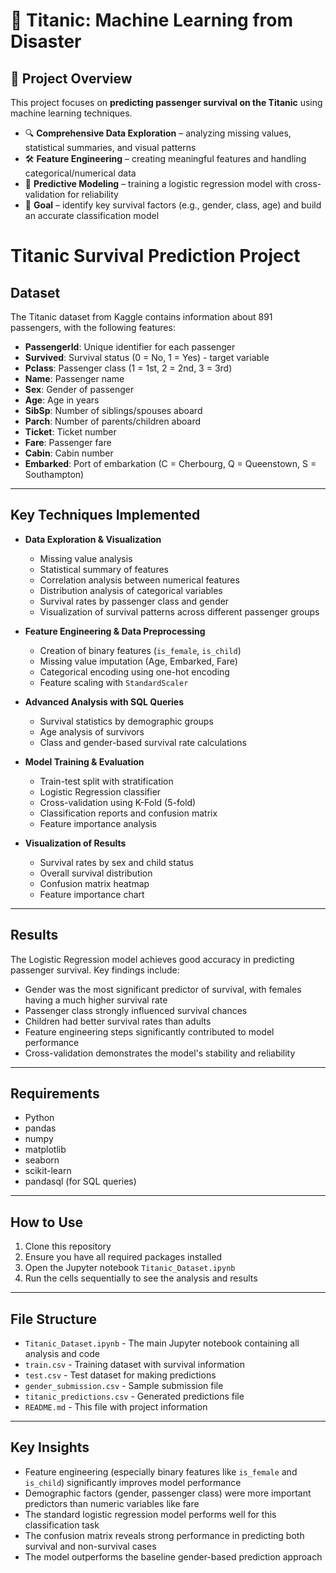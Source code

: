 # 🚢 Titanic: Machine Learning from Disaster  

## 📌 Project Overview  
This project focuses on **predicting passenger survival on the Titanic** using machine learning techniques.  

- 🔍 **Comprehensive Data Exploration** – analyzing missing values, statistical summaries, and visual patterns  
- 🛠 **Feature Engineering** – creating meaningful features and handling categorical/numerical data  
- 🤖 **Predictive Modeling** – training a logistic regression model with cross-validation for reliability  
- 🎯 **Goal** – identify key survival factors (e.g., gender, class, age) and build an accurate classification model  


# Titanic Survival Prediction Project

## Dataset
The Titanic dataset from Kaggle contains information about 891 passengers, with the following features:

- **PassengerId**: Unique identifier for each passenger  
- **Survived**: Survival status (0 = No, 1 = Yes) - target variable  
- **Pclass**: Passenger class (1 = 1st, 2 = 2nd, 3 = 3rd)  
- **Name**: Passenger name  
- **Sex**: Gender of passenger  
- **Age**: Age in years  
- **SibSp**: Number of siblings/spouses aboard  
- **Parch**: Number of parents/children aboard  
- **Ticket**: Ticket number  
- **Fare**: Passenger fare  
- **Cabin**: Cabin number  
- **Embarked**: Port of embarkation (C = Cherbourg, Q = Queenstown, S = Southampton)  

---

## Key Techniques Implemented

- **Data Exploration & Visualization**
  - Missing value analysis  
  - Statistical summary of features  
  - Correlation analysis between numerical features  
  - Distribution analysis of categorical variables  
  - Survival rates by passenger class and gender  
  - Visualization of survival patterns across different passenger groups  

- **Feature Engineering & Data Preprocessing**
  - Creation of binary features (`is_female`, `is_child`)  
  - Missing value imputation (Age, Embarked, Fare)  
  - Categorical encoding using one-hot encoding  
  - Feature scaling with `StandardScaler`  

- **Advanced Analysis with SQL Queries**
  - Survival statistics by demographic groups  
  - Age analysis of survivors  
  - Class and gender-based survival rate calculations  

- **Model Training & Evaluation**
  - Train-test split with stratification  
  - Logistic Regression classifier  
  - Cross-validation using K-Fold (5-fold)  
  - Classification reports and confusion matrix  
  - Feature importance analysis  

- **Visualization of Results**
  - Survival rates by sex and child status  
  - Overall survival distribution  
  - Confusion matrix heatmap  
  - Feature importance chart  

---

## Results
The Logistic Regression model achieves good accuracy in predicting passenger survival. Key findings include:

- Gender was the most significant predictor of survival, with females having a much higher survival rate  
- Passenger class strongly influenced survival chances  
- Children had better survival rates than adults  
- Feature engineering steps significantly contributed to model performance  
- Cross-validation demonstrates the model's stability and reliability  

---

## Requirements
- Python  
- pandas  
- numpy  
- matplotlib  
- seaborn  
- scikit-learn  
- pandasql (for SQL queries)  

---

## How to Use
1. Clone this repository  
2. Ensure you have all required packages installed  
3. Open the Jupyter notebook `Titanic_Dataset.ipynb`  
4. Run the cells sequentially to see the analysis and results  

---

## File Structure
- `Titanic_Dataset.ipynb` - The main Jupyter notebook containing all analysis and code  
- `train.csv` - Training dataset with survival information  
- `test.csv` - Test dataset for making predictions  
- `gender_submission.csv` - Sample submission file  
- `titanic_predictions.csv` - Generated predictions file  
- `README.md` - This file with project information  

---

## Key Insights
- Feature engineering (especially binary features like `is_female` and `is_child`) significantly improves model performance  
- Demographic factors (gender, passenger class) were more important predictors than numeric variables like fare  
- The standard logistic regression model performs well for this classification task  
- The confusion matrix reveals strong performance in predicting both survival and non-survival cases  
- The model outperforms the baseline gender-based prediction approach  
